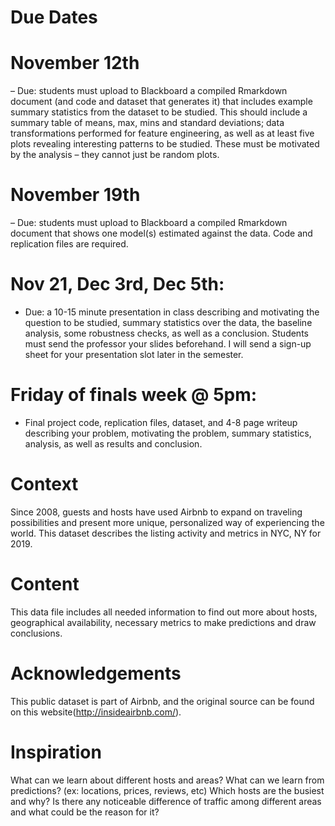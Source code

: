 # Due Dates
# November 12th 
– Due: students must upload to Blackboard a compiled Rmarkdown document (and
code and dataset that generates it) that includes example summary statistics from the dataset to be
studied. This should include a summary table of means, max, mins and standard deviations; data
transformations performed for feature engineering, as well as at least five plots revealing interesting
patterns to be studied. These must be motivated by the analysis – they cannot just be random plots.

# November 19th 
– Due: students must upload to Blackboard a compiled Rmarkdown document that
shows one model(s) estimated against the data. Code and replication files are required.

# Nov 21, Dec 3rd, Dec 5th: 
- Due: a 10-15 minute presentation in class describing and motivating the
question to be studied, summary statistics over the data, the baseline analysis, some robustness checks,
as well as a conclusion. Students must send the professor your slides beforehand. I will send a sign-up
sheet for your presentation slot later in the semester.

# Friday of finals week @ 5pm: 
- Final project code, replication files, dataset, and 4-8 page writeup
describing your problem, motivating the problem, summary statistics, analysis, as well as results and
conclusion. 

# Context
Since 2008, guests and hosts have used Airbnb to expand on traveling possibilities and present more unique, personalized way of experiencing the world. This dataset describes the listing activity and metrics in NYC, NY for 2019.

# Content
This data file includes all needed information to find out more about hosts, geographical availability, necessary metrics to make predictions and draw conclusions.

# Acknowledgements
This public dataset is part of Airbnb, and the original source can be found on this website(http://insideairbnb.com/).

# Inspiration
What can we learn about different hosts and areas?
What can we learn from predictions? (ex: locations, prices, reviews, etc)
Which hosts are the busiest and why?
Is there any noticeable difference of traffic among different areas and what could be the reason for it?
